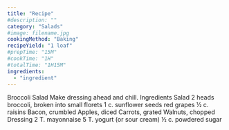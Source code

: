 ```yaml
---
title: "Recipe"
#description: ""
category: "Salads"
#image: filename.jpg
cookingMethod: "Baking"
recipeYield: "1 loaf"
#prepTime: "15M"
#cookTime: "1H"
#totalTime: "1H15M"
ingredients:
  - "ingredient"
---
```


Broccoli Salad
Make dressing ahead and chill.
Ingredients
Salad
2 heads broccoli, broken into small florets
1 c. sunflower seeds
red grapes
½ c. raisins
Bacon, crumbled
Apples, diced
Carrots, grated
Walnuts, chopped
Dressing
2 T. mayonnaise
5 T. yogurt (or sour cream)
½ c. powdered sugar
